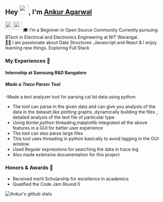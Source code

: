 ## Hey <img src="https://github.com/TheDudeThatCode/TheDudeThatCode/blob/master/Assets/Hi.gif" width="29px">, I'm [Ankur Agarwal](https://drive.google.com/file/d/1YVwoxajUaDcLJlXX5hhkmyUdXZKOVeqp/view?usp=sharing)

<a href="https://www.linkedin.com/in/ankur-agarwal-nitw/">
  <img align="left" width="24px" src="https://cdn.jsdelivr.net/npm/simple-icons@v3/icons/linkedin.svg"  />
</a>
<a href="mailto:ankur.kdkvm@gmail.com">
  <img align="left" width="26px" src="https://cdn.jsdelivr.net/npm/simple-icons@v3/icons/gmail.svg" />
</a>
<br/>
🎓 I’m a Beginner in Open Source Community Currently pursuing BTech in Electrical and Electronics Engineering at NIT Warangal. </br>
👨‍💻  I am passionate about Data Structures ,Javascript and React & I enjoy learning new things. Exploring Full Stack </br>

### My Experiences 🙌
#### Internship at  Samsung R&D Bangalore 
##### Made a Trace Parser Tool
-Made a text analyzer tool for parsing cal lid data using python
- The tool can parse in the given data and can give you analysis of the data in the dataset,like plotting graphs ,dynamically building the files , detailed analysis of the text file of particular type
- Using tkinter,python threading,matplotlib integrated all the above features in a GUI for
better user experience
- The tool can also parse large files
- This tool uses threading in python basically to avoid lagging in the GUI window.
- Used Regular expressions for searching the data in trace log
- Also made extensive documentation for this project


### Honors & Awards 🏅
- Received merit Scholarship for excellence in academics
- Qualified the Code Jam Round 0

![Ankur's github stats](https://github-readme-stats.vercel.app/api?username=smartankur&show_icons=true&hide_border=true)
<br />


